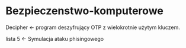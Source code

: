 # Bezpieczenstwo-komputerowe

Decipher <- program deszyfrujący OTP z wielokrotnie użytym kluczem. 



lista 5 <- Symulacja ataku phisingowego 
